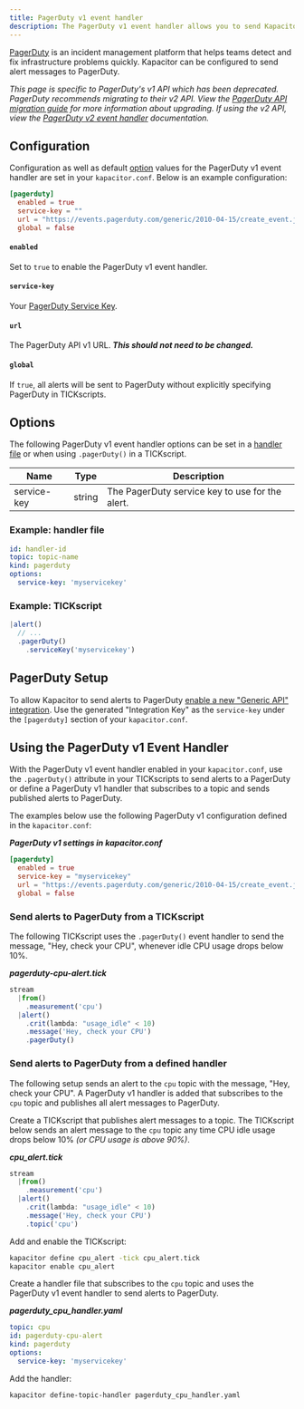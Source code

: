 ```yaml
---
title: PagerDuty v1 event handler
description: The PagerDuty v1 event handler allows you to send Kapacitor alerts to PagerDuty. This page includes configuration options and usage examples.
---
```


[PagerDuty](https://www.pagerduty.com/) is an incident management platform that
helps teams detect and fix infrastructure problems quickly.
Kapacitor can be configured to send alert messages to PagerDuty.

<dt>
  <em>
    This page is specific to PagerDuty's v1 API which has been deprecated.
    PagerDuty recommends migrating to their v2 API. View the
    <a href="https://v2.developer.pagerduty.com/docs/migrating-to-api-v2" target="\_blank">PagerDuty API migration guide</a>
    for more information about upgrading. If using the v2 API, view the
    <a href="../v2">PagerDuty v2 event handler</a> documentation.
  </em>
</dt>

## Configuration
Configuration as well as default [option](#options) values for the PagerDuty v1
event handler are set in your `kapacitor.conf`.
Below is an example configuration:

```toml
[pagerduty]
  enabled = true
  service-key = ""
  url = "https://events.pagerduty.com/generic/2010-04-15/create_event.json"
  global = false
```

#### `enabled`
Set to `true` to enable the PagerDuty v1 event handler.

#### `service-key`
Your [PagerDuty Service Key](https://support.pagerduty.com/docs/services-and-integrations).

#### `url`
The PagerDuty API v1 URL. _**This should not need to be changed.**_

#### `global`
If `true`, all alerts will be sent to PagerDuty without explicitly specifying
PagerDuty in TICKscripts.


## Options
The following PagerDuty v1 event handler options can be set in a
[handler file](/kapacitor/v1.5/event_handlers/#handler-file) or when using
`.pagerDuty()` in a TICKscript.

| Name        | Type   | Description                                     |
| ----        | ----   | -----------                                     |
| service-key | string | The PagerDuty service key to use for the alert. |

### Example: handler file
```yaml
id: handler-id
topic: topic-name
kind: pagerduty
options:
  service-key: 'myservicekey'
```

### Example: TICKscript
```js
|alert()
  // ...
  .pagerDuty()
    .serviceKey('myservicekey')
```

## PagerDuty Setup
To allow Kapacitor to send alerts to PagerDuty
[enable a new "Generic API" integration](https://support.pagerduty.com/docs/services-and-integrations#section-create-a-generic-events-api-integration).
Use the generated "Integration Key" as the `service-key` under the `[pagerduty]`
section of your `kapacitor.conf`.

##  Using the PagerDuty v1 Event Handler
With the PagerDuty v1 event handler enabled in your `kapacitor.conf`, use the
`.pagerDuty()` attribute in your TICKscripts to send alerts to a PagerDuty or
define a PagerDuty v1 handler that subscribes to a topic and sends published
alerts to PagerDuty.

The examples below use the following PagerDuty v1 configuration defined in the `kapacitor.conf`:

_**PagerDuty v1 settings in kapacitor.conf**_  
```toml
[pagerduty]
  enabled = true
  service-key = "myservicekey"
  url = "https://events.pagerduty.com/generic/2010-04-15/create_event.json"
  global = false
```

### Send alerts to PagerDuty from a TICKscript

The following TICKscript uses the `.pagerDuty()` event handler to send the
message, "Hey, check your CPU", whenever idle CPU usage drops below 10%.

_**pagerduty-cpu-alert.tick**_  
```js
stream
  |from()
    .measurement('cpu')
  |alert()
    .crit(lambda: "usage_idle" < 10)
    .message('Hey, check your CPU')
    .pagerDuty()
```

### Send alerts to PagerDuty from a defined handler

The following setup sends an alert to the `cpu` topic with the message,
"Hey, check your CPU".
A PagerDuty v1 handler is added that subscribes to the `cpu` topic and publishes
all alert messages to PagerDuty.

Create a TICKscript that publishes alert messages to a topic.
The TICKscript below sends an alert message to the `cpu` topic any time CPU
idle usage drops below 10% _(or CPU usage is above 90%)_.

_**cpu\_alert.tick**_
```js
stream
  |from()
    .measurement('cpu')
  |alert()
    .crit(lambda: "usage_idle" < 10)
    .message('Hey, check your CPU')
    .topic('cpu')
```

Add and enable the TICKscript:

```bash
kapacitor define cpu_alert -tick cpu_alert.tick
kapacitor enable cpu_alert
```

Create a handler file that subscribes to the `cpu` topic and uses the PagerDuty
v1 event handler to send alerts to PagerDuty.

_**pagerduty\_cpu\_handler.yaml**_
```yaml
topic: cpu
id: pagerduty-cpu-alert
kind: pagerduty
options:
  service-key: 'myservicekey'
```

Add the handler:

```bash
kapacitor define-topic-handler pagerduty_cpu_handler.yaml
```
